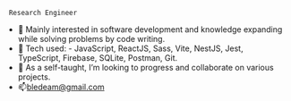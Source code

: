      Research Engineer
- 👀 Mainly interested in software development and knowledge expanding while solving problems by code writing.
- 🌱 Tech used: - JavaScript, ReactJS, Sass, Vite, NestJS, Jest, TypeScript, Firebase, SQLite, Postman, Git.
- 💞️ As a self-taught, I’m looking to progress and collaborate on various projects.
- 📫bledeam@gmail.com

<!---
mihaibld/mihaibld is a ✨ special ✨ repository because its `README.md` (this file) appears on your GitHub profile.
You can click the Preview link to take a look at your changes.
--->
